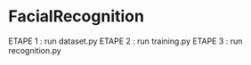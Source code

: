 # FacialRecognition
 ETAPE 1 : run dataset.py
 ETAPE 2 : run training.py 
 ETAPE 3 : run recognition.py
 

